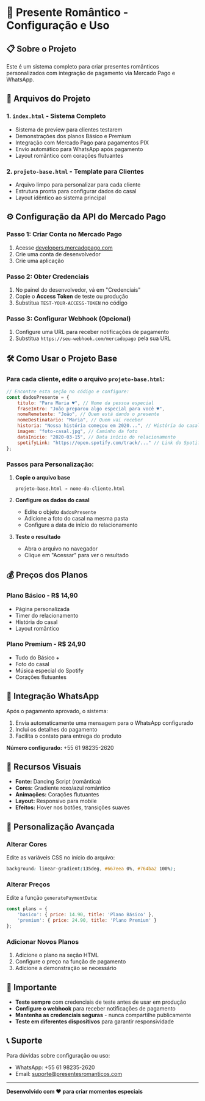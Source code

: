 # 🎁 Presente Romântico - Configuração e Uso

## 📋 Sobre o Projeto

Este é um sistema completo para criar presentes românticos personalizados com integração de pagamento via Mercado Pago e WhatsApp.

## 🚀 Arquivos do Projeto

### 1. `index.html` - Sistema Completo
- Sistema de preview para clientes testarem
- Demonstrações dos planos Básico e Premium
- Integração com Mercado Pago para pagamentos PIX
- Envio automático para WhatsApp após pagamento
- Layout romântico com corações flutuantes

### 2. `projeto-base.html` - Template para Clientes
- Arquivo limpo para personalizar para cada cliente
- Estrutura pronta para configurar dados do casal
- Layout idêntico ao sistema principal

## ⚙️ Configuração da API do Mercado Pago

### Passo 1: Criar Conta no Mercado Pago
1. Acesse [developers.mercadopago.com](https://developers.mercadopago.com)
2. Crie uma conta de desenvolvedor
3. Crie uma aplicação

### Passo 2: Obter Credenciais
1. No painel do desenvolvedor, vá em "Credenciais"
2. Copie o **Access Token** de teste ou produção
3. Substitua `TEST-YOUR-ACCESS-TOKEN` no código

### Passo 3: Configurar Webhook (Opcional)
1. Configure uma URL para receber notificações de pagamento
2. Substitua `https://seu-webhook.com/mercadopago` pela sua URL

## 🛠️ Como Usar o Projeto Base

### Para cada cliente, edite o arquivo `projeto-base.html`:

```javascript
// Encontre esta seção no código e configure:
const dadosPresente = {
    titulo: "Para Maria ♥", // Nome da pessoa especial
    fraseIntro: "João preparou algo especial para você ♥",
    nomeRemetente: "João", // Quem está dando o presente
    nomeDestinatario: "Maria", // Quem vai receber
    historia: "Nossa história começou em 2020...", // História do casal
    imagem: "foto-casal.jpg", // Caminho da foto
    dataInicio: "2020-03-15", // Data início do relacionamento
    spotifyLink: "https://open.spotify.com/track/..." // Link do Spotify
};
```

### Passos para Personalização:

1. **Copie o arquivo base**
   ```
   projeto-base.html → nome-do-cliente.html
   ```

2. **Configure os dados do casal**
   - Edite o objeto `dadosPresente`
   - Adicione a foto do casal na mesma pasta
   - Configure a data de início do relacionamento

3. **Teste o resultado**
   - Abra o arquivo no navegador
   - Clique em "Acessar" para ver o resultado

## 💰 Preços dos Planos

### Plano Básico - R$ 14,90
- Página personalizada
- Timer do relacionamento
- História do casal
- Layout romântico

### Plano Premium - R$ 24,90
- Tudo do Básico +
- Foto do casal
- Música especial do Spotify
- Corações flutuantes

## 📱 Integração WhatsApp

Após o pagamento aprovado, o sistema:
1. Envia automaticamente uma mensagem para o WhatsApp configurado
2. Inclui os detalhes do pagamento
3. Facilita o contato para entrega do produto

**Número configurado:** +55 61 98235-2620

## 🎨 Recursos Visuais

- **Fonte:** Dancing Script (romântica)
- **Cores:** Gradiente roxo/azul romântico
- **Animações:** Corações flutuantes
- **Layout:** Responsivo para mobile
- **Efeitos:** Hover nos botões, transições suaves

## 🔧 Personalização Avançada

### Alterar Cores
Edite as variáveis CSS no início do arquivo:
```css
background: linear-gradient(135deg, #667eea 0%, #764ba2 100%);
```

### Alterar Preços
Edite a função `generatePaymentData`:
```javascript
const plans = {
    'basico': { price: 14.90, title: 'Plano Básico' },
    'premium': { price: 24.90, title: 'Plano Premium' }
};
```

### Adicionar Novos Planos
1. Adicione o plano na seção HTML
2. Configure o preço na função de pagamento
3. Adicione a demonstração se necessário

## 🚨 Importante

- **Teste sempre** com credenciais de teste antes de usar em produção
- **Configure o webhook** para receber notificações de pagamento
- **Mantenha as credenciais seguras** - nunca compartilhe publicamente
- **Teste em diferentes dispositivos** para garantir responsividade

## 📞 Suporte

Para dúvidas sobre configuração ou uso:
- WhatsApp: +55 61 98235-2620
- Email: suporte@presentesromanticos.com

---

**Desenvolvido com ♥ para criar momentos especiais**